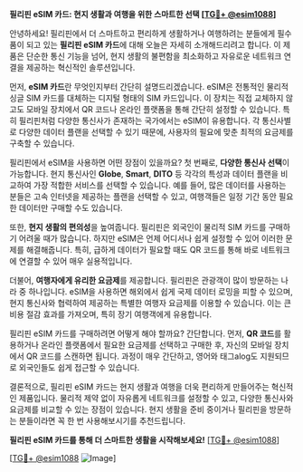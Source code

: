 **필리핀 eSIM 카드: 현지 생활과 여행을 위한 스마트한 선택 [[TG💪+ @esim1088](https://t.me/s/esim1088)]**

안녕하세요! 필리핀에서 더 스마트하고 편리하게 생활하거나 여행하려는 분들에게 필수품이 되고 있는 **필리핀 eSIM 카드**에 대해 오늘은 자세히 소개해드리려고 합니다. 이 제품은 단순한 통신 기능을 넘어, 현지 생활의 불편함을 최소화하고 자유로운 네트워크 연결을 제공하는 혁신적인 솔루션입니다.

먼저, **eSIM 카드**란 무엇인지부터 간단히 설명드리겠습니다. eSIM은 전통적인 물리적 싱글 SIM 카드를 대체하는 디지털 형태의 SIM 카드입니다. 이 장치는 직접 교체하지 않고도 모바일 장치에서 QR 코드나 온라인 플랫폼을 통해 간단히 설정할 수 있습니다. 특히 필리핀처럼 다양한 통신사가 존재하는 국가에서는 eSIM이 유용합니다. 각 통신사별로 다양한 데이터 플랜을 선택할 수 있기 때문에, 사용자의 필요에 맞춘 최적의 요금제를 구축할 수 있습니다.

필리핀에서 eSIM을 사용하면 어떤 장점이 있을까요? 첫 번째로, **다양한 통신사 선택**이 가능합니다. 현지 통신사인 **Globe**, **Smart**, **DITO** 등 각각의 특성과 데이터 플랜을 비교하여 가장 적합한 서비스를 선택할 수 있습니다. 예를 들어, 많은 데이터를 사용하는 분들은 고속 인터넷을 제공하는 플랜을 선택할 수 있고, 여행객들은 일정 기간 동안 필요한 데이터만 구매할 수도 있습니다.

또한, **현지 생활의 편의성**을 높여줍니다. 필리핀은 외국인이 물리적 SIM 카드를 구매하기 어려울 때가 많습니다. 하지만 eSIM은 언제 어디서나 쉽게 설정할 수 있어 이러한 문제를 해결해줍니다. 특히, 급하게 데이터가 필요할 때도 QR 코드를 통해 바로 네트워크에 연결할 수 있어 매우 실용적입니다.

더불어, **여행자에게 유리한 요금제**를 제공합니다. 필리핀은 관광객이 많이 방문하는 나라 중 하나입니다. eSIM을 사용하면 해외에서 쉽게 국제 데이터 로밍을 피할 수 있으며, 현지 통신사와 협력하여 제공하는 특별한 여행자 요금제를 이용할 수 있습니다. 이는 큰 비용 절감 효과를 가져오며, 특히 장기 여행객에게 유용합니다.

필리핀 eSIM 카드를 구매하려면 어떻게 해야 할까요? 간단합니다. 먼저, **QR 코드**를 활용하거나 온라인 플랫폼에서 필요한 요금제를 선택하고 구매한 후, 자신의 모바일 장치에서 QR 코드를 스캔하면 됩니다. 과정이 매우 간단하고, 영어와 태그alog도 지원되므로 외국인들도 쉽게 접근할 수 있습니다.

결론적으로, 필리핀 eSIM 카드는 현지 생활과 여행을 더욱 편리하게 만들어주는 혁신적인 제품입니다. 물리적 제약 없이 자유롭게 네트워크를 설정할 수 있고, 다양한 통신사와 요금제를 비교할 수 있는 장점이 있습니다. 현지 생활을 준비 중이거나 필리핀을 방문하는 분들이라면 꼭 한 번 사용해보시기를 추천드립니다. 

**필리핀 eSIM 카드를 통해 더 스마트한 생활을 시작해보세요!** [[TG💪+ @esim1088](https://t.me/s/esim1088)]

[[TG💪+ @esim1088](https://t.me/s/esim1088) ![Image](https://i.postimg.cc/Y0z9fWf4/image.png)]